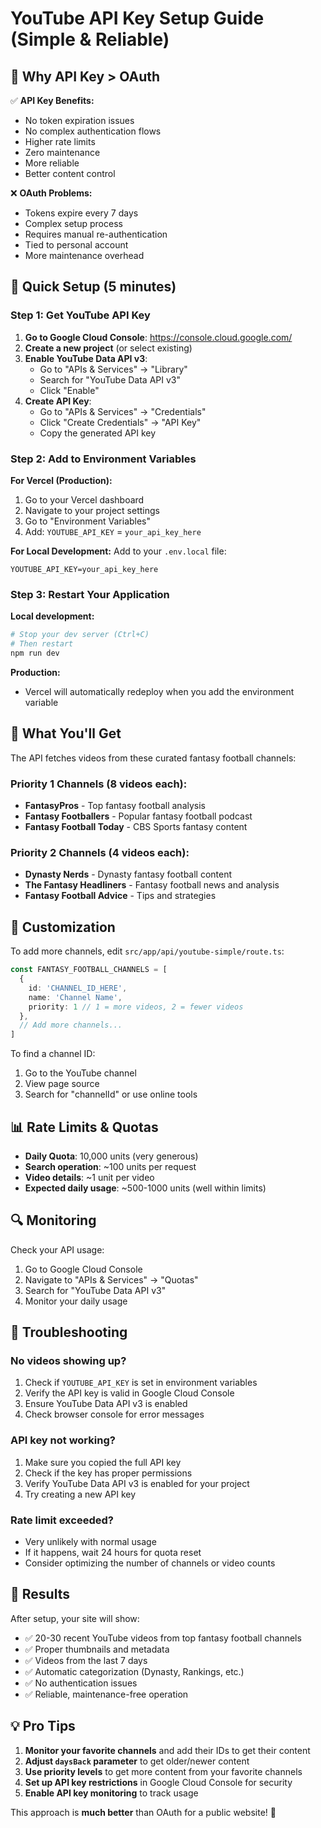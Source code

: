 # YouTube API Key Setup Guide (Simple & Reliable)

## 🎯 Why API Key > OAuth

✅ **API Key Benefits:**
- No token expiration issues
- No complex authentication flows
- Higher rate limits
- Zero maintenance
- More reliable
- Better content control

❌ **OAuth Problems:**
- Tokens expire every 7 days
- Complex setup process
- Requires manual re-authentication
- Tied to personal account
- More maintenance overhead

## 🚀 Quick Setup (5 minutes)

### Step 1: Get YouTube API Key

1. **Go to Google Cloud Console**: https://console.cloud.google.com/
2. **Create a new project** (or select existing)
3. **Enable YouTube Data API v3**:
   - Go to "APIs & Services" → "Library"
   - Search for "YouTube Data API v3"
   - Click "Enable"
4. **Create API Key**:
   - Go to "APIs & Services" → "Credentials"
   - Click "Create Credentials" → "API Key"
   - Copy the generated API key

### Step 2: Add to Environment Variables

**For Vercel (Production):**
1. Go to your Vercel dashboard
2. Navigate to your project settings
3. Go to "Environment Variables"
4. Add: `YOUTUBE_API_KEY` = `your_api_key_here`

**For Local Development:**
Add to your `.env.local` file:
```env
YOUTUBE_API_KEY=your_api_key_here
```

### Step 3: Restart Your Application

**Local development:**
```bash
# Stop your dev server (Ctrl+C)
# Then restart
npm run dev
```

**Production:**
- Vercel will automatically redeploy when you add the environment variable

## 🎥 What You'll Get

The API fetches videos from these curated fantasy football channels:

### Priority 1 Channels (8 videos each):
- **FantasyPros** - Top fantasy football analysis
- **Fantasy Footballers** - Popular fantasy football podcast
- **Fantasy Football Today** - CBS Sports fantasy content

### Priority 2 Channels (4 videos each):
- **Dynasty Nerds** - Dynasty fantasy football content
- **The Fantasy Headliners** - Fantasy football news and analysis
- **Fantasy Football Advice** - Tips and strategies

## 🔧 Customization

To add more channels, edit `src/app/api/youtube-simple/route.ts`:

```typescript
const FANTASY_FOOTBALL_CHANNELS = [
  {
    id: 'CHANNEL_ID_HERE',
    name: 'Channel Name',
    priority: 1 // 1 = more videos, 2 = fewer videos
  },
  // Add more channels...
]
```

To find a channel ID:
1. Go to the YouTube channel
2. View page source
3. Search for "channelId" or use online tools

## 📊 Rate Limits & Quotas

- **Daily Quota**: 10,000 units (very generous)
- **Search operation**: ~100 units per request
- **Video details**: ~1 unit per video
- **Expected daily usage**: ~500-1000 units (well within limits)

## 🔍 Monitoring

Check your API usage:
1. Go to Google Cloud Console
2. Navigate to "APIs & Services" → "Quotas"
3. Search for "YouTube Data API v3"
4. Monitor your daily usage

## 🚨 Troubleshooting

### No videos showing up?
1. Check if `YOUTUBE_API_KEY` is set in environment variables
2. Verify the API key is valid in Google Cloud Console
3. Ensure YouTube Data API v3 is enabled
4. Check browser console for error messages

### API key not working?
1. Make sure you copied the full API key
2. Check if the key has proper permissions
3. Verify YouTube Data API v3 is enabled for your project
4. Try creating a new API key

### Rate limit exceeded?
- Very unlikely with normal usage
- If it happens, wait 24 hours for quota reset
- Consider optimizing the number of channels or video counts

## 🎯 Results

After setup, your site will show:
- ✅ 20-30 recent YouTube videos from top fantasy football channels
- ✅ Proper thumbnails and metadata
- ✅ Videos from the last 7 days
- ✅ Automatic categorization (Dynasty, Rankings, etc.)
- ✅ No authentication issues
- ✅ Reliable, maintenance-free operation

## 💡 Pro Tips

1. **Monitor your favorite channels** and add their IDs to get their content
2. **Adjust `daysBack` parameter** to get older/newer content
3. **Use priority levels** to get more content from your favorite channels
4. **Set up API key restrictions** in Google Cloud Console for security
5. **Enable API key monitoring** to track usage

This approach is **much better** than OAuth for a public website! 🚀
